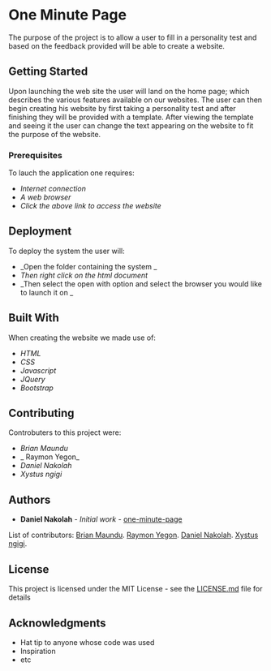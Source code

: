 # One Minute Page

The purpose of the project is to allow a user to fill in a personality test and based on the feedback provided will be able to create a website.

## Getting Started
Upon launching the web site the user will land on the home page; which describes the various features available on our websites. The user can then begin creating his website by first taking a personality test and after finishing they will be provided with a template. After viewing the template and seeing it the user can change the text appearing on the website to fit the purpose of the website. 

### Prerequisites
To lauch the application one requires:
* _Internet connection_
* _A web browser_
* _Click the above link to access the website_

## Deployment

To deploy the system the user will:
* _Open the folder containing the system _
* _Then right click on the html document_
* _Then select the open with option and select the browser you would like to launch it on _
## Built With

When creating the website we made use of:
* _HTML_
* _CSS_
* _Javascript_
* _JQuery_
* _Bootstrap_


## Contributing

Controbuters to this project were:
* _Brian Maundu_
* _ Raymon Yegon_
* _Daniel Nakolah_
* _Xystus ngigi_


## Authors

* **Daniel Nakolah** - *Initial work* - [one-minute-page](https://github.com/isnakolah/one-minute-page/edit/master)

List of contributors:
[Brian Maundu](https://github.com/furyroad398/one-minute-page/).
[Raymon Yegon](https://github.com/isnakolah/one-minute-page/).
[Daniel Nakolah](https://github.com/isnakolah/one-minute-page/).
[Xystus ngigi](https://github.com/isnakolah/one-minute-page/).
## License

This project is licensed under the MIT License - see the [LICENSE.md](LICENSE.md) file for details

## Acknowledgments

* Hat tip to anyone whose code was used
* Inspiration
* etc
